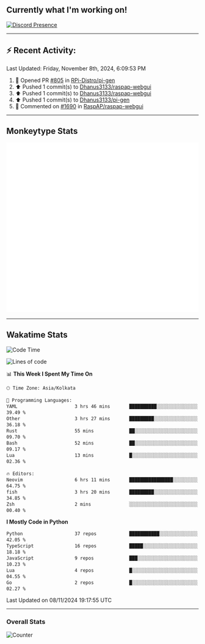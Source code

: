 ## Currently what I'm working on!
[![Discord Presence](https://lanyard.cnrad.dev/api/534981034400284712)](https://discord.com/users/534981034400284712)

---

## :zap: Recent Activity:
<!--RECENT_ACTIVITY:last_update-->
Last Updated: Friday, November 8th, 2024, 6:09:53 PM
<!--RECENT_ACTIVITY:last_update_end-->
<!--RECENT_ACTIVITY:start-->
1. 💪 Opened PR [#805](https://github.com/RPi-Distro/pi-gen/pull/805) in [RPi-Distro/pi-gen](https://github.com/RPi-Distro/pi-gen)<br>
2. ⬆️ Pushed 1 commit(s) to [Dhanus3133/raspap-webgui](https://github.com/Dhanus3133/raspap-webgui)<br>
3. ⬆️ Pushed 1 commit(s) to [Dhanus3133/raspap-webgui](https://github.com/Dhanus3133/raspap-webgui)<br>
4. ⬆️ Pushed 1 commit(s) to [Dhanus3133/pi-gen](https://github.com/Dhanus3133/pi-gen)<br>
5. 💬 Commented on [#1690](https://github.com/RaspAP/raspap-webgui/pull/1690#issuecomment-2453090142) in [RaspAP/raspap-webgui](https://github.com/RaspAP/raspap-webgui)<br>
<!--RECENT_ACTIVITY:end-->

---

## Monkeytype Stats
<a href="https://monkeytype.com/profile/dhanus">
  <img src="https://raw.githubusercontent.com/Dhanus3133/Dhanus3133/monkeytype/monkeytype-lb.svg" alt="Monkeytype Profile" />
</a>

---

## Wakatime Stats
<!--START_SECTION:waka-->
![Code Time](http://img.shields.io/badge/Code%20Time-2%2C326%20hrs%206%20mins-blue)

![Lines of code](https://img.shields.io/badge/From%20Hello%20World%20I%27ve%20Written-5.4%20million%20lines%20of%20code-blue)

📊 **This Week I Spent My Time On** 

```text
🕑︎ Time Zone: Asia/Kolkata

💬 Programming Languages: 
YAML                     3 hrs 46 mins       ██████████░░░░░░░░░░░░░░░   39.49 % 
Other                    3 hrs 27 mins       █████████░░░░░░░░░░░░░░░░   36.18 % 
Rust                     55 mins             ██░░░░░░░░░░░░░░░░░░░░░░░   09.70 % 
Bash                     52 mins             ██░░░░░░░░░░░░░░░░░░░░░░░   09.17 % 
Lua                      13 mins             █░░░░░░░░░░░░░░░░░░░░░░░░   02.36 % 

🔥 Editors: 
Neovim                   6 hrs 11 mins       ████████████████░░░░░░░░░   64.75 % 
fish                     3 hrs 20 mins       █████████░░░░░░░░░░░░░░░░   34.85 % 
Zsh                      2 mins              ░░░░░░░░░░░░░░░░░░░░░░░░░   00.40 % 
```

**I Mostly Code in Python** 

```text
Python                   37 repos            ███████████░░░░░░░░░░░░░░   42.05 % 
TypeScript               16 repos            █████░░░░░░░░░░░░░░░░░░░░   18.18 % 
JavaScript               9 repos             ███░░░░░░░░░░░░░░░░░░░░░░   10.23 % 
Lua                      4 repos             █░░░░░░░░░░░░░░░░░░░░░░░░   04.55 % 
Go                       2 repos             █░░░░░░░░░░░░░░░░░░░░░░░░   02.27 % 
```




 Last Updated on 08/11/2024 19:17:55 UTC
<!--END_SECTION:waka-->
---

### Overall Stats

<img src="https://moe-counter.glitch.me/get/@Dhanus3133?theme=asoul" alt="Counter" />
